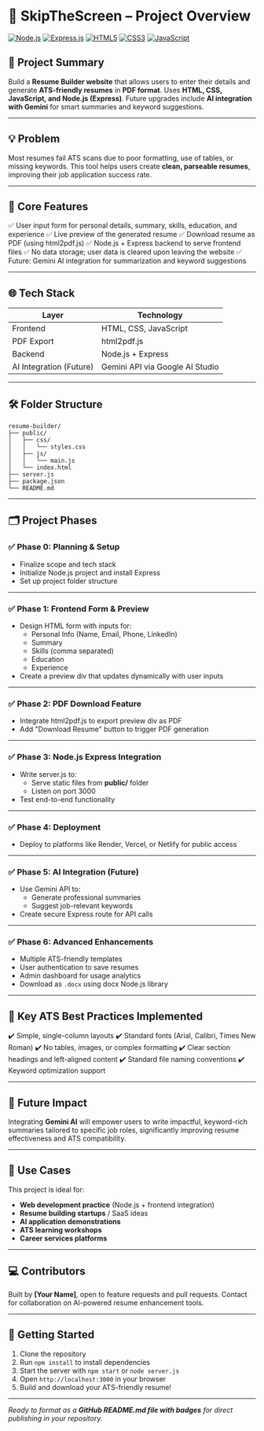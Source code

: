 # 📝 **SkipTheScreen – Project Overview**

[![Node.js](https://img.shields.io/badge/Node.js-339933?style=for-the-badge&logo=nodedotjs&logoColor=white)](https://nodejs.org/)
[![Express.js](https://img.shields.io/badge/Express.js-000000?style=for-the-badge&logo=express&logoColor=white)](https://expressjs.com/)
[![HTML5](https://img.shields.io/badge/HTML5-E34F26?style=for-the-badge&logo=html5&logoColor=white)](https://developer.mozilla.org/en-US/docs/Web/Guide/HTML/HTML5)
[![CSS3](https://img.shields.io/badge/CSS3-1572B6?style=for-the-badge&logo=css3&logoColor=white)](https://developer.mozilla.org/en-US/docs/Web/CSS)
[![JavaScript](https://img.shields.io/badge/JavaScript-F7DF1E?style=for-the-badge&logo=javascript&logoColor=black)](https://developer.mozilla.org/en-US/docs/Web/JavaScript)

## 🚀 **Project Summary**

Build a **Resume Builder website** that allows users to enter their details and generate **ATS-friendly resumes** in **PDF format**. Uses **HTML, CSS, JavaScript, and Node.js (Express)**. Future upgrades include **AI integration with Gemini** for smart summaries and keyword suggestions.

---

## 💡 **Problem**

Most resumes fail ATS scans due to poor formatting, use of tables, or missing keywords. This tool helps users create **clean, parseable resumes**, improving their job application success rate.

---

## 🎯 **Core Features**

✅ User input form for personal details, summary, skills, education, and experience
✅ Live preview of the generated resume
✅ Download resume as PDF (using html2pdf.js)
✅ Node.js + Express backend to serve frontend files
✅ No data storage; user data is cleared upon leaving the website
✅ Future: Gemini AI integration for summarization and keyword suggestions

---

## 🌐 **Tech Stack**

| Layer                   | Technology                      |
| ----------------------- | ------------------------------- |
| Frontend                | HTML, CSS, JavaScript           |
| PDF Export              | html2pdf.js                     |
| Backend                 | Node.js + Express               |
| AI Integration (Future) | Gemini API via Google AI Studio |

---

## 🛠️ **Folder Structure**

```
resume-builder/
├── public/
│   ├── css/
│   │   └── styles.css
│   ├── js/
│   │   └── main.js
│   └── index.html
├── server.js
├── package.json
└── README.md
```

---

## 🗂️ **Project Phases**

### ✅ **Phase 0: Planning & Setup**

* Finalize scope and tech stack
* Initialize Node.js project and install Express
* Set up project folder structure

---

### ✅ **Phase 1: Frontend Form & Preview**

* Design HTML form with inputs for:
  * Personal Info (Name, Email, Phone, LinkedIn)
  * Summary
  * Skills (comma separated)
  * Education
  * Experience
* Create a preview div that updates dynamically with user inputs

---

### ✅ **Phase 2: PDF Download Feature**

* Integrate html2pdf.js to export preview div as PDF
* Add "Download Resume" button to trigger PDF generation

---

### ✅ **Phase 3: Node.js Express Integration**

* Write server.js to:
  * Serve static files from **public/** folder
  * Listen on port 3000
* Test end-to-end functionality

---

### ✅ **Phase 4: Deployment**

* Deploy to platforms like Render, Vercel, or Netlify for public access

---

### ✅ **Phase 5: AI Integration (Future)**

* Use Gemini API to:
  * Generate professional summaries
  * Suggest job-relevant keywords
* Create secure Express route for API calls

---

### ✅ **Phase 6: Advanced Enhancements**

* Multiple ATS-friendly templates
* User authentication to save resumes
* Admin dashboard for usage analytics
* Download as `.docx` using docx Node.js library

---

## 📌 **Key ATS Best Practices Implemented**

✔️ Simple, single-column layouts
✔️ Standard fonts (Arial, Calibri, Times New Roman)
✔️ No tables, images, or complex formatting
✔️ Clear section headings and left-aligned content
✔️ Standard file naming conventions
✔️ Keyword optimization support

---

## 🤖 **Future Impact**

Integrating **Gemini AI** will empower users to write impactful, keyword-rich summaries tailored to specific job roles, significantly improving resume effectiveness and ATS compatibility.

---

## 🔗 **Use Cases**

This project is ideal for:

* **Web development practice** (Node.js + frontend integration)
* **Resume building startups** / SaaS ideas
* **AI application demonstrations**
* **ATS learning workshops**
* **Career services platforms**

---

## 💻 **Contributors**

Built by **[Your Name]**, open to feature requests and pull requests. Contact for collaboration on AI-powered resume enhancement tools.

---

## 🚀 **Getting Started**

1. Clone the repository
2. Run `npm install` to install dependencies
3. Start the server with `npm start` or `node server.js`
4. Open `http://localhost:3000` in your browser
5. Build and download your ATS-friendly resume!

---

*Ready to format as a **GitHub README.md file with badges** for direct publishing in your repository.*
